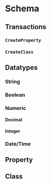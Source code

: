 # Schema

## Transactions

### `CreateProperty`

### `CreateClass`

## Datatypes

### String

### Boolean

### Numeric

#### Decimal

#### Integer

### Date/Time

## Property

## Class


